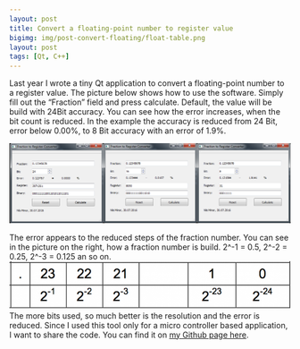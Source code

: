 ```yaml
---
layout: post
title: Convert a floating-point number to register value
bigimg: img/post-convert-floating/float-table.png
layout: post
tags: [Qt, C++]
---
```


Last year I wrote a tiny Qt application to convert a floating-point number to a register value. 
The picture below shows how to use the software.  Simply fill out the “Fraction” field and press calculate. Default, the value will be build with 24Bit accuracy. 
You can see how the error increases, when the bit count is reduced. 
In the example the accuracy is reduced from 24 Bit, error below 0.00%, to 8 Bit accuracy with an error of 1.9%.

![img1](/img/post-convert-floating/fraction-preview.png) 

The error appears to the reduced steps of the fraction number. You can see in the picture on the right, how a fraction number is build.
2^-1 = 0.5, 2^-2 = 0.25, 2^-3 = 0.125 an so on. ![img2](/img/post-convert-floating/float-table.png)
The more bits used, so much better is the resolution and the error is reduced.
Since I used this tool only for a micro controller based application, I want to share the code. You can find it on [my Github page here](https://github.com/NilsMinor/FractionToBinaryConverter).




